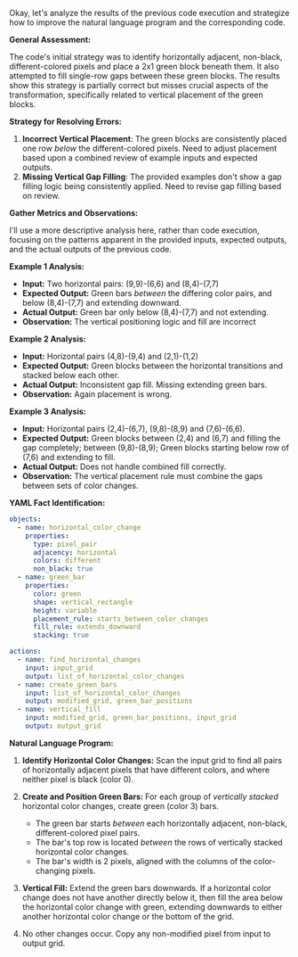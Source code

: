 Okay, let's analyze the results of the previous code execution and strategize how to improve the natural language program and the corresponding code.

**General Assessment:**

The code's initial strategy was to identify horizontally adjacent, non-black, different-colored pixels and place a 2x1 green block beneath them. It also attempted to fill single-row gaps between these green blocks.  The results show this strategy is partially correct but misses crucial aspects of the transformation, specifically related to vertical placement of the green blocks.

**Strategy for Resolving Errors:**
1.  **Incorrect Vertical Placement**: The green blocks are consistently placed one row *below* the different-colored pixels. Need to adjust placement based upon a combined review of example inputs and expected outputs.
2. **Missing Vertical Gap Filling**: The provided examples don't show a gap filling logic being consistently applied. Need to revise gap filling based on review.

**Gather Metrics and Observations:**

I'll use a more descriptive analysis here, rather than code execution, focusing on the patterns apparent in the provided inputs, expected outputs, and the actual outputs of the previous code.

**Example 1 Analysis:**

*   **Input:** Two horizontal pairs: (9,9)-(6,6) and (8,4)-(7,7)
*   **Expected Output:** Green bars *between* the differing color pairs, and below (8,4)-(7,7) and extending downward.
*   **Actual Output:** Green bar only below (8,4)-(7,7) and not extending.
*   **Observation:** The vertical positioning logic and fill are incorrect

**Example 2 Analysis:**

*   **Input:** Horizontal pairs (4,8)-(9,4) and (2,1)-(1,2)
*   **Expected Output:** Green blocks between the horizontal transitions and stacked below each other.
*   **Actual Output:** Inconsistent gap fill. Missing extending green bars.
*   **Observation:** Again placement is wrong.

**Example 3 Analysis:**

*   **Input:** Horizontal pairs (2,4)-(6,7), (9,8)-(8,9) and (7,6)-(6,6).
*   **Expected Output:** Green blocks between (2,4) and (6,7) and filling the gap completely; between (9,8)-(8,9); Green blocks starting below row of (7,6) and extending to fill.
*    **Actual Output:** Does not handle combined fill correctly.
*   **Observation:** The vertical placement rule must combine the gaps between sets of color changes.

**YAML Fact Identification:**


```yaml
objects:
  - name: horizontal_color_change
    properties:
      type: pixel_pair
      adjacency: horizontal
      colors: different
      non_black: true
  - name: green_bar
    properties:
      color: green
      shape: vertical_rectangle
      height: variable
      placement_rule: starts_between_color_changes
      fill_rule: extends_downward
      stacking: true

actions:
  - name: find_horizontal_changes
    input: input_grid
    output: list_of_horizontal_color_changes
  - name: create_green_bars
    input: list_of_horizontal_color_changes
    output: modified_grid, green_bar_positions
  - name: vertical_fill
    input: modified_grid, green_bar_positions, input_grid
    output: output_grid
```


**Natural Language Program:**

1.  **Identify Horizontal Color Changes:** Scan the input grid to find all pairs of horizontally adjacent pixels that have different colors, and where neither pixel is black (color 0).

2.  **Create and Position Green Bars:** For each group of *vertically stacked* horizontal color changes, create green (color 3) bars.
    *   The green bar starts *between* each horizontally adjacent, non-black, different-colored pixel pairs.
    *   The bar's top row is located *between* the rows of vertically stacked horizontal color changes.
    *   The bar's width is 2 pixels, aligned with the columns of the color-changing pixels.

3.  **Vertical Fill:** Extend the green bars downwards. If a horizontal color change does not have another directly below it, then fill the area below the horizontal color change with green, extending downwards to either another horizontal color change or the bottom of the grid.

4. No other changes occur. Copy any non-modified pixel from input to output grid.
